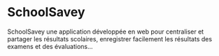 # SchoolSavey
SchoolSavey une application développée en  web pour centraliser et partager les résultats scolaires, enregistrer facilement les résultats des examens et des évaluations...
